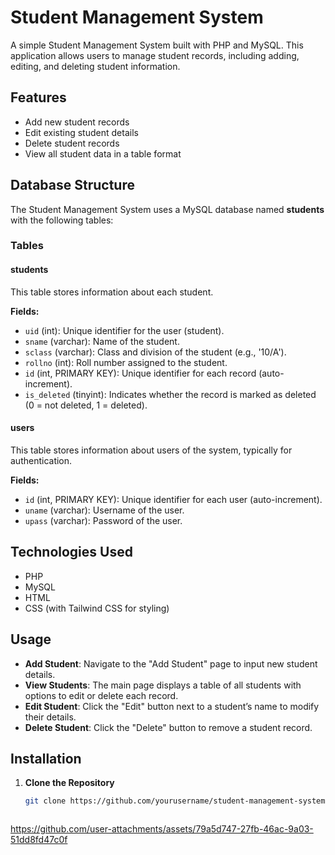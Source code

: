 # Student Management System

A simple Student Management System built with PHP and MySQL. This application allows users to manage student records, including adding, editing, and deleting student information.

## Features

- Add new student records
- Edit existing student details
- Delete student records
- View all student data in a table format

## Database Structure

The Student Management System uses a MySQL database named **students** with the following tables:

### Tables

#### students
This table stores information about each student.

**Fields:**
- `uid` (int): Unique identifier for the user (student).
- `sname` (varchar): Name of the student.
- `sclass` (varchar): Class and division of the student (e.g., '10/A').
- `rollno` (int): Roll number assigned to the student.
- `id` (int, PRIMARY KEY): Unique identifier for each record (auto-increment).
- `is_deleted` (tinyint): Indicates whether the record is marked as deleted (0 = not deleted, 1 = deleted).

#### users
This table stores information about users of the system, typically for authentication.

**Fields:**
- `id` (int, PRIMARY KEY): Unique identifier for each user (auto-increment).
- `uname` (varchar): Username of the user.
- `upass` (varchar): Password of the user.

## Technologies Used

- PHP
- MySQL
- HTML
- CSS (with Tailwind CSS for styling)

## Usage

- **Add Student**: Navigate to the "Add Student" page to input new student details.
- **View Students**: The main page displays a table of all students with options to edit or delete each record.
- **Edit Student**: Click the "Edit" button next to a student’s name to modify their details.
- **Delete Student**: Click the "Delete" button to remove a student record.

## Installation

1. **Clone the Repository**
   ```bash
   git clone https://github.com/yourusername/student-management-system.git



https://github.com/user-attachments/assets/79a5d747-27fb-46ac-9a03-51dd8fd47c0f


